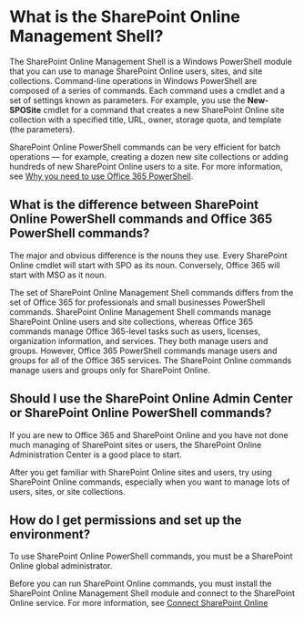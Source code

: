 # What is the SharePoint Online Management Shell?

The SharePoint Online Management Shell is a Windows PowerShell module that you can use to manage SharePoint Online users, sites, and site collections. Command-line operations in Windows PowerShell are composed of a series of commands. Each command uses a cmdlet and a set of settings known as parameters. For example, you use the **New-SPOSite** cmdlet for a command that creates a new SharePoint Online site collection with a specified title, URL, owner, storage quota, and template (the parameters).

SharePoint Online PowerShell commands can be very efficient for batch operations — for example, creating a dozen new site collections or adding hundreds of new SharePoint Online users to a site. For more information, see [Why you need to use Office 365 PowerShell](https://technet.microsoft.com/library/dn568034.aspx).

## What is the difference between SharePoint Online PowerShell commands and Office 365 PowerShell commands?

The major and obvious difference is the nouns they use. Every SharePoint Online cmdlet will start with SPO as its noun. Conversely, Office 365 will start with MSO as it noun.

The set of SharePoint Online Management Shell commands differs from the set of Office 365 for professionals and small businesses PowerShell commands. SharePoint Online Management Shell commands manage SharePoint Online users and site collections, whereas Office 365 commands manage Office 365-level tasks such as users, licenses, organization information, and services. They both manage users and groups. However, Office 365 PowerShell commands manage users and groups for all of the Office 365 services. The  SharePoint Online commands manage users and groups only for SharePoint Online.

## Should I use the SharePoint Online Admin Center or SharePoint Online PowerShell commands? ####

If you are new to Office 365 and SharePoint Online and you have not done much managing of SharePoint sites or users, the SharePoint Online Administration Center is a good place to start.

After you get familiar with SharePoint Online sites and users, try using SharePoint Online commands, especially when you want to manage lots of users, sites, or site collections.

## How do I get permissions and set up the environment?

To use SharePoint Online PowerShell commands, you must be a SharePoint Online global administrator.

Before you can run SharePoint Online commands, you must install the SharePoint Online Management Shell module and connect to the SharePoint Online service. For more information, see [Connect SharePoint Online](connect-sharepoint-online.md)
